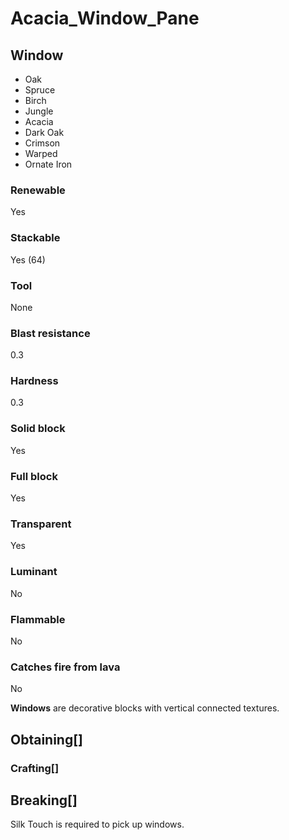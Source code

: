 # Acacia_Window_Pane

## Window

- Oak
- Spruce
- Birch
- Jungle
- Acacia
- Dark Oak
- Crimson
- Warped
- Ornate Iron

### Renewable

Yes

### Stackable

Yes (64)

### Tool

None

### Blast resistance

0.3

### Hardness

0.3

### Solid block

Yes

### Full block

Yes

### Transparent

Yes

### Luminant

No

### Flammable

No

### Catches fire from lava

No

**Windows** are decorative blocks with vertical connected textures.

## Obtaining[]

### Crafting[]

## Breaking[]

Silk Touch is required to pick up windows.